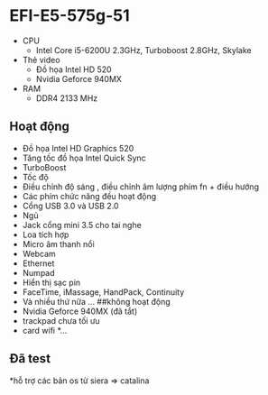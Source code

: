 # EFI-E5-575g-51
* CPU
  * Intel Core i5-6200U 2.3GHz, Turboboost 2.8GHz, Skylake
* Thẻ video
  * Đồ họa Intel HD 520
  * Nvidia Geforce 940MX
* RAM
  * DDR4 2133 MHz
## Hoạt động
* Đồ họa Intel HD Graphics 520
* Tăng tốc đồ họa Intel Quick Sync
* TurboBoost
* Tốc độ
* Điều chỉnh độ sáng , điều chỉnh âm lượng phím fn + điều hướng
* Các phím chức năng đều hoạt động
* Cổng USB 3.0 và USB 2.0
* Ngủ
* Jack cổng mini 3.5 cho tai nghe
* Loa tích hợp
* Micro âm thanh nổi
* Webcam
* Ethernet
* Numpad
* Hiển thị sạc pin
* FaceTime, iMassage, HandPack, Continuity
* Và nhiều thứ nữa ...
##không hoạt động
 * Nvidia Geforce 940MX (đã tắt)
 * trackpad chưa tối ưu 
 * card wifi
 *...
 ## Đã test
 *hỗ trợ các bản os từ siera => catalina
 
 
